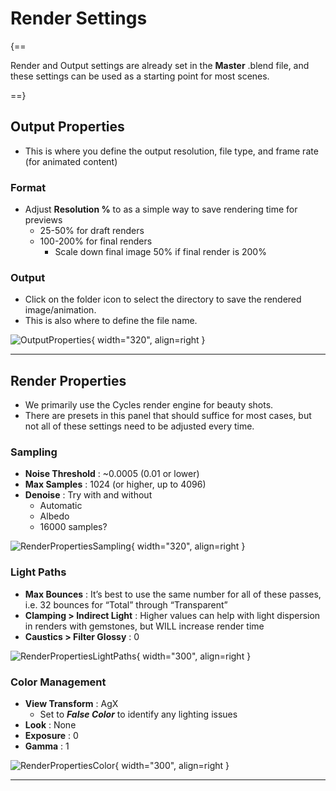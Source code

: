 # **Render Settings**

{==

Render and Output settings are already set in the **Master** .blend file, and these settings can be used as a starting point for most scenes.

==}

## **Output Properties**

<div class="grid" markdown>

<div markdown>

- This is where you define the output resolution, file type, and frame rate (for animated content)

### **Format**
- Adjust **Resolution %** to as a simple way to save rendering time for previews
    - 25-50% for draft renders
    - 100-200% for final renders
        - Scale down final image 50% if final render is 200%

### **Output**
- Click on the folder icon to select the directory to save the rendered image/animation.
- This is also where to define the file name.

</div>

![OutputProperties](../media/OutputProperties.png){ width="320", align=right }

</div>


---

## **Render Properties**
- We primarily use the Cycles render engine for beauty shots.
- There are presets in this panel that should suffice for most cases, but not all of these settings need to be adjusted every time.

<div class="grid" markdown>

<div markdown>

### **Sampling**
- **Noise Threshold** : ~0.0005 (0.01 or lower)
- **Max Samples** : 1024 (or higher, up to 4096)
- **Denoise** : Try with and without
    - Automatic
    - Albedo
    - 16000 samples?

</div>

![RenderPropertiesSampling](../media/RenderPropertiesSampling.png){ width="320", align=right }

</div>

<div class="grid" markdown>

<div markdown>

### **Light Paths**

- **Max Bounces** : It’s best to use the same number for all of these passes, i.e. 32 bounces for “Total” through “Transparent”
- **Clamping > Indirect Light** : Higher values can help with light dispersion in renders with gemstones, but WILL increase render time
- **Caustics > Filter Glossy** : 0

</div>

![RenderPropertiesLightPaths](../media/RenderPropertiesLightPaths.png){ width="300", align=right }

</div>

<div class="grid" markdown>

<div markdown>

### **Color Management**

- **View Transform** : AgX
    - Set to ***False Color*** to identify any lighting issues
- **Look** : None
- **Exposure** : 0
- **Gamma** : 1


</div>

![RenderPropertiesColor](../media/RenderPropertiesColor.png){ width="300", align=right }

</div>


---
